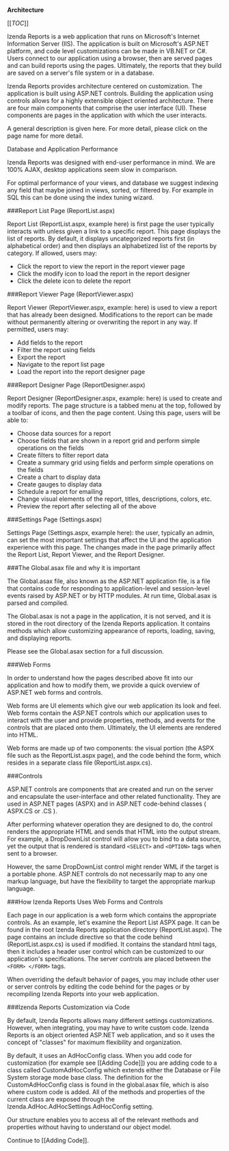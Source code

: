 **Architecture**

[[_TOC_]]

Izenda Reports is a web application that runs on Microsoft's Internet Information Server (IIS). The application is built on Microsoft's ASP.NET platform, and code level customizations can be made in VB.NET or C#. Users connect to our application using a browser, then are served pages and can build reports using the pages. Ultimately, the reports that they build are saved on a server's file system or in a database.

Izenda Reports provides architecture centered on customization. The application is built using ASP.NET controls. Building the application using controls allows for a highly extensible object oriented architecture. There are four main components that comprise the user interface (UI). These components are pages in the application with which the user interacts.

A general description is given here. For more detail, please click on the page name for more detail.

Database and Application Performance

Izenda Reports was designed with end-user performance in mind. We are 100% AJAX, desktop applications seem slow in comparison.

For optimal performance of your views, and database we suggest indexing any field that maybe joined in views, sorted, or filtered by. For example in SQL this can be done using the index tuning wizard.

###Report List Page (ReportList.aspx)

Report List (ReportList.aspx, example here) is first page the user typically interacts with unless given a link to a specific report. This page displays the list of reports. By default, it displays uncategorized reports first (in alphabetical order) and then displays an alphabetized list of the reports by category. If allowed, users may:

  * Click the report to view the report in the report viewer page
  * Click the modify icon to load the report in the report designer
  * Click the delete icon to delete the report

###Report Viewer Page (ReportViewer.aspx)

Report Viewer (ReportViewer.aspx, example: here) is used to view a report that has already been designed. Modifications to the report can be made without permanently altering or overwriting the report in any way. If permitted, users may:

  * Add fields to the report
  * Filter the report using fields
  * Export the report
  * Navigate to the report list page
  * Load the report into the report designer page

###Report Designer Page (ReportDesigner.aspx)

Report Designer (ReportDesigner.aspx, example: here) is used to create and modify reports. The page structure is a tabbed menu at the top, followed by a toolbar of icons, and then the page content. Using this page, users will be able to:

  * Choose data sources for a report
  * Choose fields that are shown in a report grid and perform simple operations on the fields
  * Create filters to filter report data
  * Create a summary grid using fields and perform simple operations on the fields
  * Create a chart to display data
  * Create gauges to display data
  * Schedule a report for emailing
  * Change visual elements of the report, titles, descriptions, colors, etc.
  * Preview the report after selecting all of the above

###Settings Page (Settings.aspx)

Settings Page (Settings.aspx, example here): the user, typically an admin, can set the most important settings that affect the UI and the application experience with this page. The changes made in the page primarily affect the Report List, Report Viewer, and the Report Designer.

###The Global.asax file and why it is important

The Global.asax file, also known as the ASP.NET application file, is a file that contains code for responding to application-level and session-level events raised by ASP.NET or by HTTP modules. At run time, Global.asax is parsed and compiled.

The Global.asax is not a page in the application, it is not served, and it is stored in the root directory of the Izenda Reports application. It contains methods which allow customizing appearance of reports, loading, saving, and displaying reports.

Please see the Global.asax section for a full discussion.

###Web Forms

In order to understand how the pages described above fit into our application and how to modify them, we provide a quick overview of ASP.NET web forms and controls.

Web forms are UI elements which give our web application its look and feel. Web forms contain the ASP.NET controls which our application uses to interact with the user and provide properties, methods, and events for the controls that are placed onto them. Ultimately, the UI elements are rendered into HTML.

Web forms are made up of two components: the visual portion (the ASPX file such as the ReportList.aspx page), and the code behind the form, which resides in a separate class file (ReportList.aspx.cs). 

###Controls

ASP.NET controls are components that are created and run on the server and encapsulate the user-interface and other related functionality. They are used in ASP.NET pages (ASPX) and in ASP.NET code-behind classes ( ASPX.CS or .CS ).

After performing whatever operation they are designed to do, the control renders the appropriate HTML and sends that HTML into the output stream. For example, a DropDownList control will allow you to bind to a data source, yet the output that is rendered is standard ``` <SELECT> ``` and ``` <OPTION> ``` tags when sent to a browser.

However, the same DropDownList control might render WML if the target is a portable phone. ASP.NET controls do not necessarily map to any one markup language, but have the flexibility to target the appropriate markup language. 

###How Izenda Reports Uses Web Forms and Controls


Each page in our application is a web form which contains the appropriate controls. As an example, let's examine the Report List ASPX page. It can be found in the root Izenda Reports application directory (ReportList.aspx). The page contains an include directive so that the code behind (ReportList.aspx.cs) is used if modified. It contains the standard html tags, then it includes a header user control which can be customized to our application's specifications. The server controls are placed between the ``` <FORM> </FORM> ``` tags.

When overriding the default behavior of pages, you may include other user or server controls by editing the code behind for the pages or by recompiling Izenda Reports into your web application.

###Izenda Reports Customization via Code

By default, Izenda Reports allows many different settings customizations. However, when integrating, you may have to write custom code. Izenda Reports is an object oriented ASP.NET web application, and so it uses the concept of "classes" for maximum flexibility and organization.

By default, it uses an AdHocConfig class. When you add code for customization (for example see [[Adding Code]]) you are adding code to a class called CustomAdHocConfig which extends either the Database or File System storage mode base class. The definition for the CustomAdHocConfig class is found in the global.asax file, which is also where custom code is added. All of the methods and properties of the current class are exposed through the Izenda.AdHoc.AdHocSettings.AdHocConfig setting.

Our structure enables you to access all of the relevant methods and properties without having to understand our object model.

Continue to [[Adding Code]].